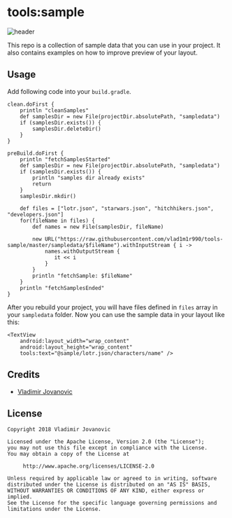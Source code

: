 # tools:sample

![header](https://i.imgur.com/BQcBTXZ.png)

This repo is a collection of sample data that you can use in your project.
It also contains examples on how to improve preview of your layout.

Usage
-------

Add following code into your `build.gradle`.

    clean.doFirst {
        println "cleanSamples"
        def samplesDir = new File(projectDir.absolutePath, "sampledata")
        if (samplesDir.exists()) {
            samplesDir.deleteDir()
        }
    }
        
    preBuild.doFirst {
        println "fetchSamplesStarted"
        def samplesDir = new File(projectDir.absolutePath, "sampledata")
        if (samplesDir.exists()) {
            println "samples dir already exists"
            return
        }
        samplesDir.mkdir()

        def files = ["lotr.json", "starwars.json", "hitchhikers.json", "developers.json"]
        for(fileName in files) {
            def names = new File(samplesDir, fileName)

            new URL("https://raw.githubusercontent.com/vlad1m1r990/tools-sample/master/sampledata/$fileName").withInputStream { i ->
                names.withOutputStream {
                   it << i
                }
            }
            println "fetchSample: $fileName"
        }
        println "fetchSamplesEnded"
    }

After you rebuild your project, you will have files defined in `files` array in your `sampledata` folder.
Now you can use the sample data in your layout like this:

    <TextView
        android:layout_width="wrap_content"
        android:layout_height="wrap_content"
        tools:text="@sample/lotr.json/characters/name" />


Credits
-------

+ [Vladimir Jovanovic](https://github.com/vlad1m1r990)

License
-------

    Copyright 2018 Vladimir Jovanovic

    Licensed under the Apache License, Version 2.0 (the "License");
    you may not use this file except in compliance with the License.
    You may obtain a copy of the License at

         http://www.apache.org/licenses/LICENSE-2.0

    Unless required by applicable law or agreed to in writing, software
    distributed under the License is distributed on an "AS IS" BASIS,
    WITHOUT WARRANTIES OR CONDITIONS OF ANY KIND, either express or implied.
    See the License for the specific language governing permissions and
    limitations under the License.